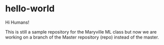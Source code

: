 # hello-world

Hi Humans!

This is still a sample repository for the Maryville ML class
but now we are working on a branch of the Master repository (repo)
instead of the master.
